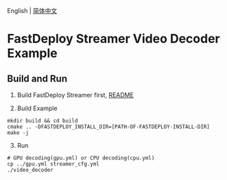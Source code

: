 English | [简体中文](README_CN.md)

# FastDeploy Streamer Video Decoder Example

## Build and Run

1. Build FastDeploy Streamer first, [README](../../../)

2. Build Example
```
mkdir build && cd build
cmake .. -DFASTDEPLOY_INSTALL_DIR=[PATH-OF-FASTDEPLOY-INSTALL-DIR]
make -j
```

3. Run
```
# GPU decoding(gpu.yml) or CPU decoding(cpu.yml)
cp ../gpu.yml streamer_cfg.yml
./video_decoder
```
